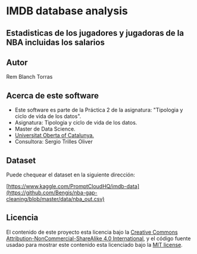 # IMDB database analysis

## Estadisticas de los jugadores y jugadoras de la NBA incluidas los salarios

## Autor

Rem Blanch Torras

## Acerca de este software

* Este software es parte de la Práctica 2 de la asignatura: "Tipologia y ciclo de vida de los datos".
* Asignatura: Tipologia y ciclo de vida de los datos.
* Master de Data Science.
* [Universitat Oberta of Catalunya.](http://www.uoc.edu/portal/ca/index.html)
* Consultora: Sergio Trilles Oliver

## Dataset

Puede chequear el dataset en la siguiente dirección:

[https://www.kaggle.com/PromptCloudHQ/imdb-data](https://github.com/Bengis/nba-gap-cleaning/blob/master/data/nba_out.csv)

## Licencia

El contenido de este proyecto esta licencia bajo la [Creative Commons Attribution-NonCommercial-ShareAlike 4.0 International](https://creativecommons.org/licenses/by-nc-sa/4.0/),
y el código fuente usadao para mostrar este contenido esta licenciado bajo la  [MIT license](http://opensource.org/licenses/mit-license.php).
